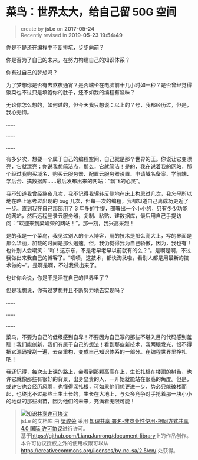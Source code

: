 # 菜鸟：世界太大，给自己留 50G 空间

> create by **jsLe** on **2017-05-24**  
> Recently revised in **2019-05-23 19:54:49**

你是不是还在编程中不断排坑，步步向前？

你是否为了自己的未来，在努力构建自己的知识体系？

你有过自己的梦想吗？

为了梦想你是否有去熬夜通宵？是否端坐在电脑前十几小时如一秒？是否曾经觉得饭菜也不过只是填饱你的肚子，还不如我的编程有滋味？

无论你怎么想的，如何过的，但今天我只想说：以上的？号，我都经历过，但是，我心无悔。

……

……

……

有多少次，想要一个属于自己的编程空间，自己就是那个世界的王。你说让它变漂亮，它就漂亮；你说我想简洁点，那么，它就简洁！是的，我在说着我的网站，那个经过我购买域名、购买云服务器、配置云服务器设置、申请域名备案、学前端、学后台、搞数据库……最后发布出来的网站：“飘飞的心灵”。

我不知道我曾经熬夜几次，我不记得我辗转反侧地在床上构思过几次，我忘乎所以地在路上思考过出现的 bug 几次，但每一次的编程，我都知道自己离成功更近了一步。直到我在自己那部用了 3 年多的手提，部署出一个小小的，只有少少功能的网站，然后远程登录云服务器，复制、粘贴、建数据库，最后用自己手提访问：“欢迎来到梁峻荣的网站！”。那一刻，我兴高采烈！

是的我是一个菜鸟，我见过别人的个人博客，用的技术是那么高大上，写的界面是那么华丽，加载的时间是那么迅速。但，我仍觉得我为自己骄傲，因为，我也有！也许别人会嘲笑：“吖！这东东，不是老早老早以前就有的么？”。是啊是啊，不过我做出来我自己的博客了。“啧啧，这技术，都快淘汰啦，看别人都是用最新的技术做的~”。是啊是啊，不过我做出来了。

也许你会说，你是不是活在自己的世界里了？

但是我想说，你有过梦想并且不断努力地去实现吗？

……

……

……

菜鸟，不要为自己的低级感到自卑！不要因为自己写的那些不堪入目的代码感到羞耻！我们能创新，我们有属于自己的想法！看到那些新技术，我两眼发光，恨不得把它源码搜刮一遍，去杂重构，变成自己知识体系的一部分。在编程世界里挣扎吧！

我还记得，每次去上课的路上，会看到那颗高高在上，生长扎根在楼顶的树苗，也许它就像那些有很好的背景，出身显贵的人，一开始就能站在很高的角度。但是，或许它也会经历风雨，也懂得深扎根，可如果他们想更进一步，势必只能破楼而起，也终比不过那些土生土长的，生长在大地上，与众多竞争对手抢着那一块小小的地盘的那些树苗，因为他们的未来，充满着无限可能！

> <a rel="license" href="http://creativecommons.org/licenses/by-nc-sa/4.0/"><img alt="知识共享许可协议" style="border-width:0" src="https://i.creativecommons.org/l/by-nc-sa/4.0/88x31.png" /></a><br /><span xmlns:dct="http://purl.org/dc/terms/" property="dct:title">jsLe 的文档库</span> 由 <a xmlns:cc="http://creativecommons.org/ns#" href="https://github.com/LiangJunrong/document-library" property="cc:attributionName" rel="cc:attributionURL">梁峻荣</a> 采用 <a rel="license" href="http://creativecommons.org/licenses/by-nc-sa/4.0/">知识共享 署名-非商业性使用-相同方式共享 4.0 国际 许可协议</a>进行许可。<br />基于<a xmlns:dct="http://purl.org/dc/terms/" href="https://github.com/LiangJunrong/document-library" rel="dct:source">https://github.com/LiangJunrong/document-library</a>上的作品创作。<br />本许可协议授权之外的使用权限可以从 <a xmlns:cc="http://creativecommons.org/ns#" href="https://creativecommons.org/licenses/by-nc-sa/2.5/cn/" rel="cc:morePermissions">https://creativecommons.org/licenses/by-nc-sa/2.5/cn/</a> 处获得。
